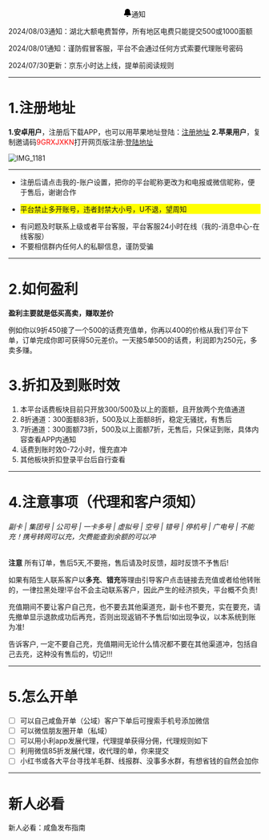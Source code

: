 


<p style="text-align: center;"><svg xmlns="http://www.w3.org/2000/svg" viewBox="0 0 16 16" width="16" height="16"><path d="M8 16c.9 0 1.7-.6 1.9-1.5.1-.3-.1-.5-.4-.5h-3c-.3 0-.5.2-.4.5.2.9 1 1.5 1.9 1.5ZM3 5c0-2.8 2.2-5 5-5s5 2.2 5 5v3l1.7 2.6c.2.2.3.5.3.8 0 .8-.7 1.5-1.5 1.5h-11c-.8.1-1.5-.6-1.5-1.4 0-.3.1-.6.3-.8L3 8.1V5Z"></path></svg>通知</p>




2024/08/03通知：湖北大额电费暂停，所有地区电费只能提交500或1000面额

2024/08/01通知：谨防假冒客服，平台不会通过任何方式索要代理账号密码

2024/07/30更新：京东小时达上线，提单前阅读规则

-------

# 1.注册地址
**1.安卓用户**，注册后下载APP，也可以用苹果地址登陆：[注册地址](http://xl.baililai.xyz/Invitation/register#/?invite_code=9GRXJXKN&name=%25E5%25B0%258F%25E6%25B4%2581-%25E8%25AF%259D%25E8%25B4%25B9-%25E7%2594%25B5%25E8%25B4%25B98%25E6%258A%2598)
**2.苹果用户**，复制邀请码<font color="red">9GRXJXKN</font>打开网页版注册:[登陆地址](http://xl.baililai.xyz/h5#/)

![IMG_1181](https://github.com/user-attachments/assets/915fe0e9-dcac-47fe-84e2-fdcfcac83dca)

-------

 - 注册后请点击我的-账户设置，把你的平台昵称更改为和电报或微信昵称，便于售后，谢谢合作
 - <p style="background-color: yellow;">平台禁止多开账号，违者封禁大小号，U不退，望周知</p>
 - 有问题及时联系上级或者平台客服，平台客服24小时在线（我的-消息中心-在线客服）
 - 不要相信群内任何人的私聊信息，谨防受骗
-------
# 2.如何盈利
**盈利主要就是低买高卖，赚取差价**

例如你以9折450接了一个500的话费充值单，你再以400的价格从我们平台下单，订单完成你即可获得50元差价。一天接5单500的话费，利润即为250元，多卖多赚。

# 3.折扣及到账时效
1. 本平台话费板块目前只开放300/500及以上的面额，且开放两个充值通道
2. 8折通道：300面额83折，500及以上面额8折，稳定无骚扰，有售后
3. 7折通道：300面额73折，500及以上面额7折，无售后，只保证到账，具体内容查看APP内通知
4. 话费到账时效0-72小时，慢充直冲
5. 其他板块折扣登录平台后自行查看

-------

# 4.注意事项（代理和客户须知）


###### 副卡 | 集团号 | 公司号 | 一卡多号 | 虚拟号 | 空号 | 错号 | 停机号 | 广电号 | 不能充！携号转网可以充，欠费能查到余额的可以冲

**注意**
所有订单，售后5天,不要拖，售后请及时反馈，超时反馈不予售后!

如果有陌生人联系客户以**多充**、**错充**等理由引导客户点击链接去充值或者给他转账的，一律拉黑处理!平台不会主动联系客户，因此产生的经济损失，平台概不负责!

充值期间不要让客户自己充，也不要去其他渠道充，副卡也不要充，实在要充，请先撤单显示退款成功后再充，否则出现返销不予售后!如出现争议，以本系统到账为准!

告诉客户, 一定不要自己充，充值期间无论什么情况都不要在其他渠道冲，包括自己去充，这种没有售后的，切记!!!

-------
# 5.怎么开单

- [ ] 可以自己咸鱼开单（公域）客户下单后可搜索手机号添加微信
- [ ] 可以微信朋友圈开单（私域）
- [ ] 可以用小利app发展代理，代理提单获得分佣，代理规则如下
- [ ] 利用微信85折发展代理，收代理的单，你来提交
- [ ] 小红书或各大平台寻找羊毛群、线报群、没事多水群，有想省钱的自然会加你

-------
# 新人必看




新人必看：咸鱼发布指南

